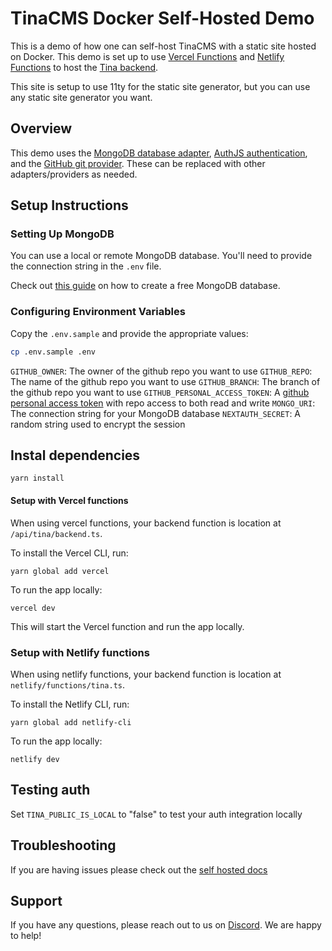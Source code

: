 # TinaCMS Docker Self-Hosted Demo

This is a demo of how one can self-host TinaCMS with a static site hosted on Docker. This demo is set up to use [Vercel Functions](https://tina.io/docs/self-hosted/tina-backend/vercel-functions/) and [Netlify Functions](https://tina.io/docs/self-hosted/tina-backend/netlify-functions/) to host the [Tina backend](https://tina.io/docs/self-hosted/overview/).

This site is setup to use 11ty for the static site generator, but you can use any static site generator you want.

## Overview

This demo uses the [MongoDB database adapter](https://tina.io/docs/reference/self-hosted/database-adapter/mongodb/), [AuthJS authentication](https://tina.io/docs/reference/self-hosted/authentication-provider/next-auth/), and the [GitHub git provider](https://tina.io/docs/reference/self-hosted/git-provider/github/). These can be replaced with other adapters/providers as needed.

## Setup Instructions

### Setting Up MongoDB

You can use a local or remote MongoDB database. You'll need to provide the connection string in the `.env` file.

Check out [this guide](https://www.mongodb.com/basics/create-database) on how to create a free MongoDB database.

### Configuring Environment Variables

Copy the `.env.sample` and provide the appropriate values:

```bash
cp .env.sample .env
```

`GITHUB_OWNER`: The owner of the github repo you want to use
`GITHUB_REPO`: The name of the github repo you want to use
`GITHUB_BRANCH`: The branch of the github repo you want to use
`GITHUB_PERSONAL_ACCESS_TOKEN`: A [github personal access token](https://docs.github.com/en/authentication/keeping-your-account-and-data-secure/managing-your-personal-access-tokens#creating-a-fine-grained-personal-access-token) with repo access to both read and write
`MONGO_URI`: The connection string for your MongoDB database
`NEXTAUTH_SECRET`: A random string used to encrypt the session

## Instal dependencies

```
yarn install
```

#### Setup with Vercel functions

When using vercel functions, your backend function is location at `/api/tina/backend.ts`.

To install the Vercel CLI, run:

```
yarn global add vercel
```

To run the app locally:

```
vercel dev
```

This will start the Vercel function and run the app locally.

### Setup with Netlify functions

When using netlify functions, your backend function is location at `netlify/functions/tina.ts`.

To install the Netlify CLI, run:

```
yarn global add netlify-cli
```

To run the app locally:

```
netlify dev
```

## Testing auth

Set `TINA_PUBLIC_IS_LOCAL` to "false" to test your auth integration locally

## Troubleshooting

If you are having issues please check out the [self hosted docs](https://tina.io/docs/self-hosted/overview/)

## Support

If you have any questions, please reach out to us on [Discord](https://discord.com/invite/zumN63Ybpf). We are happy to help!
